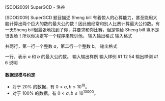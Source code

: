 



[SDOI2009] SuperGCD - 洛谷














[SDOI2009] SuperGCD
题目描述
Sheng bill 有着惊人的心算能力，甚至能用大脑计算出两个巨大的数的最大公约数！因此他经常和别人比赛计算最大公约数。有一天Sheng bill很嚣张地找到了你，并要求和你比赛，但是输给 Sheng bill 岂不是很丢脸！所以你决定写一个程序来教训他。
输入输出格式
输入格式

共两行，第一行一个整数 $a$，第二行一个整数 $b$。
输出格式

一行，表示 $a$ 和 $b$ 的最大公约数。
输入输出样例
输入样例 #1
12
54
输出样例 #1
6
说明
#### 数据规模与约定
- 对于 $20\%$ 的数据，有 $0<a,b\le 10^{18}$。
- 对于 $100\%$ 的数据，有 $0<a,b\le 10^{10000}$。






